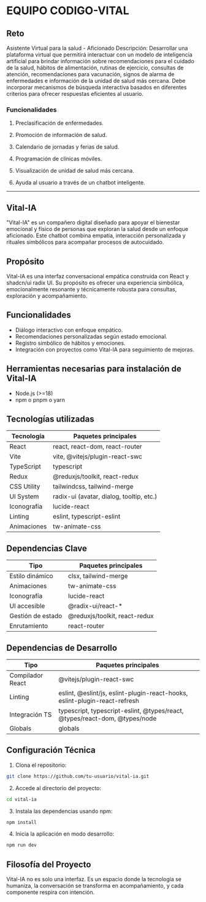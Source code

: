 # EQUIPO CODIGO-VITAL

## Reto

Asistente Virtual para la salud - Aficionado
Descripción: Desarrollar una plataforma virtual que permitirá interactuar con un modelo de inteligencia artificial para brindar información sobre recomendaciones para el cuidado de la salud, hábitos de alimentación, rutinas de ejercicio, consultas de atención, recomendaciones para vacunación, signos de alarma de enfermedades e información de la unidad de salud más cercana. Debe incorporar mecanismos de búsqueda interactiva basados en diferentes criterios para ofrecer respuestas eficientes al usuario.

### Funcionalidades

1. Preclasificación de enfermedades.

2. Promoción de información de salud.

3. Calendario de jornadas y ferias de salud.

4. Programación de clínicas móviles.

5. Visualización de unidad de salud más cercana.

6. Ayuda al usuario a través de un chatbot inteligente.

------------------------------------------------------
## Vital-IA 

"Vital-IA" es un compañero digital diseñado para apoyar el bienestar emocional y físico de personas que exploran la salud desde un enfoque aficionado. Este chatbot combina empatía, interacción personalizada y rituales simbólicos para acompañar procesos de autocuidado.

## Propósito

Vital-IA es una interfaz conversacional empática construida con React y shadcn/ui radix UI. Su propósito es ofrecer una experiencia simbólica, emocionalmente resonante y técnicamente robusta para  consultas, exploración y acompañamiento.

## Funcionalidades

- Diálogo interactivo con enfoque empático.
- Recomendaciones personalizadas según estado emocional.
- Registro simbólico de hábitos y emociones.
- Integración con proyectos como Vital-IA para seguimiento de mejoras.

## Herramientas necesarias para instalación de Vital-IA

- Node.js (>=18)
- npm o pnpm o yarn

## Tecnologías utilizadas

Tecnología   | Paquetes principales
-------------|---------------------------------------------
React        | react, react-dom, react-router
Vite         | vite, @vitejs/plugin-react-swc
TypeScript   | typescript
Redux        | @reduxjs/toolkit, react-redux
CSS Utility  | tailwindcss, tailwind-merge
UI System    | radix-ui (avatar, dialog, tooltip, etc.)
Iconografía  | lucide-react
Linting      | eslint, typescript-eslint
Animaciones  | tw-animate-css


## Dependencias Clave

Tipo               | Paquetes principales
-------------------|--------------------------------------
Estilo dinámico    | clsx, tailwind-merge
Animaciones        | tw-animate-css
Iconografía        | lucide-react
UI accesible       | @radix-ui/react-\*
Gestión de estado  | @reduxjs/toolkit, react-redux
Enrutamiento       | react-router

## Dependencias de Desarrollo

Tipo               | Paquetes principales
-------------------|--------------------------------------
Compilador React   | @vitejs/plugin-react-swc
Linting            | eslint, @eslint/js, eslint-plugin-react-hooks, eslint-plugin-react-refresh
Integración TS     | typescript, typescript-eslint, @types/react, @types/react-dom, @types/node
Globals            | globals

## Configuración Técnica

1. Clona el repositorio:

  ```bash
  git clone https://github.com/tu-usuario/vital-ia.git
  ```

2. Accede al directorio del proyecto:

  ```bash
  cd vital-ia
  ```

3. Instala las dependencias usando npm:

  ```bash
  npm install
  ```

4. Inicia la aplicación en modo desarrollo:

  ```bash
  npm run dev
  ```

## Filosofía del Proyecto

Vital-IA no es solo una interfaz. Es un espacio donde la tecnología se humaniza, la conversación se transforma en acompañamiento, y cada componente respira con intención.